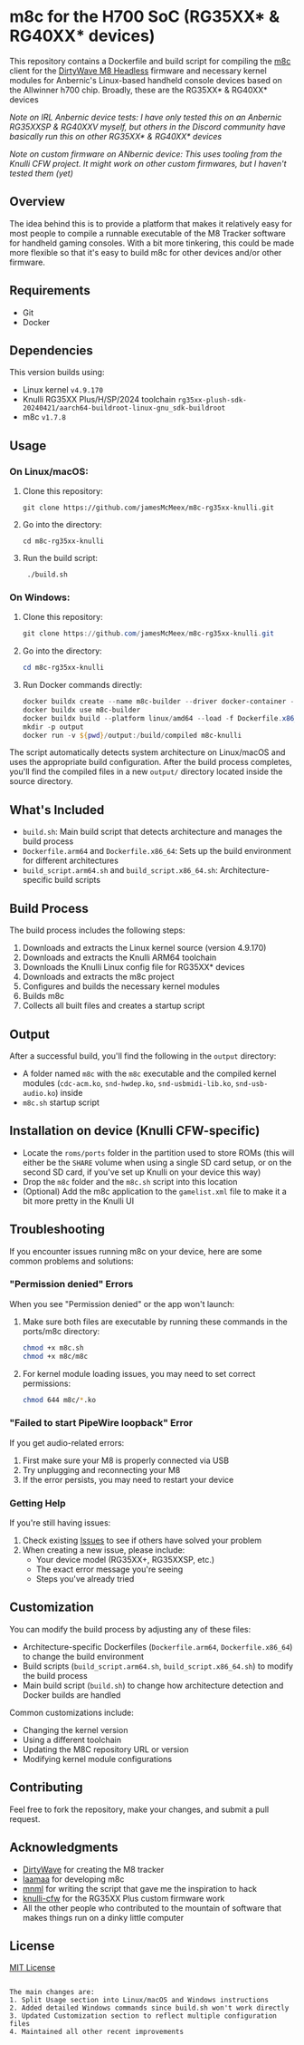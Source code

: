 # m8c for the H700 SoC (RG35XX* & RG40XX* devices)

This repository contains a Dockerfile and build script for compiling the [m8c](https://github.com/laamaa/m8c) client for the [DirtyWave M8 Headless](https://github.com/Dirtywave/M8HeadlessFirmware) firmware and necessary kernel modules for Anbernic's Linux-based handheld console devices based on the Allwinner h700 chip. Broadly, these are the RG35XX* & RG40XX* devices

_Note on IRL Anbernic device tests: I have only tested this on an Anbernic RG35XXSP & RG40XXV myself, but others in the Discord community have basically run this on other RG35XX* & RG40XX* devices_

_Note on custom firmware on ANbernic device: This uses tooling from the Knulli CFW project. It might work on other custom firmwares, but I haven't tested them (yet)_

## Overview

The idea behind this is to provide a platform that makes it relatively easy for most people to compile a runnable executable of the M8 Tracker software for handheld gaming consoles. With a bit more tinkering, this could be made more flexible so that it's easy to build m8c for other devices and/or other firmware.

## Requirements

- Git
- Docker

## Dependencies
This version builds using:
- Linux kernel `v4.9.170`
- Knulli RG35XX Plus/H/SP/2024 toolchain `rg35xx-plush-sdk-20240421/aarch64-buildroot-linux-gnu_sdk-buildroot`
- m8c `v1.7.8`

## Usage

### On Linux/macOS:
1. Clone this repository:
   ```shell
   git clone https://github.com/jamesMcMeex/m8c-rg35xx-knulli.git
   ```

2. Go into the directory:
    ```shell
    cd m8c-rg35xx-knulli
    ```

3. Run the build script:
   ```shell
    ./build.sh
   ```

### On Windows:
1. Clone this repository:
   ```powershell
   git clone https://github.com/jamesMcMeex/m8c-rg35xx-knulli.git
   ```

2. Go into the directory:
    ```powershell
    cd m8c-rg35xx-knulli
    ```

3. Run Docker commands directly:
   ```powershell
   docker buildx create --name m8c-builder --driver docker-container --bootstrap
   docker buildx use m8c-builder
   docker buildx build --platform linux/amd64 --load -f Dockerfile.x86_64 -t m8c-knulli .
   mkdir -p output
   docker run -v ${pwd}/output:/build/compiled m8c-knulli
   ```

The script automatically detects system architecture on Linux/macOS and uses the appropriate build configuration. After the build process completes, you'll find the compiled files in a new `output/` directory located inside the source directory.

## What's Included

- `build.sh`: Main build script that detects architecture and manages the build process
- `Dockerfile.arm64` and `Dockerfile.x86_64`: Sets up the build environment for different architectures
- `build_script.arm64.sh` and `build_script.x86_64.sh`: Architecture-specific build scripts

## Build Process

The build process includes the following steps:

1. Downloads and extracts the Linux kernel source (version 4.9.170)
2. Downloads and extracts the Knulli ARM64 toolchain
3. Downloads the Knulli Linux config file for RG35XX* devices
4. Downloads and extracts the m8c project
5. Configures and builds the necessary kernel modules
6. Builds m8c
7. Collects all built files and creates a startup script

## Output

After a successful build, you'll find the following in the `output` directory:

- A folder named `m8c` with the `m8c` executable and the compiled kernel modules (`cdc-acm.ko`, `snd-hwdep.ko`, `snd-usbmidi-lib.ko`, `snd-usb-audio.ko`) inside
- `m8c.sh` startup script

## Installation on device (Knulli CFW-specific)
- Locate the `roms/ports` folder in the partition used to store ROMs (this will either be the `SHARE` volume when using a single SD card setup, or on the second SD card, if you've set up Knulli on your device this way)
- Drop the `m8c` folder and the `m8c.sh` script into this location
- (Optional) Add the m8c application to the `gamelist.xml` file to make it a bit more pretty in the Knulli UI

## Troubleshooting

If you encounter issues running m8c on your device, here are some common problems and solutions:

### "Permission denied" Errors
When you see "Permission denied" or the app won't launch:

1. Make sure both files are executable by running these commands in the ports/m8c directory:
   ```bash
   chmod +x m8c.sh
   chmod +x m8c/m8c
   ```

2. For kernel module loading issues, you may need to set correct permissions:
   ```bash
   chmod 644 m8c/*.ko
   ```

### "Failed to start PipeWire loopback" Error
If you get audio-related errors:

1. First make sure your M8 is properly connected via USB
2. Try unplugging and reconnecting your M8
3. If the error persists, you may need to restart your device

### Getting Help
If you're still having issues:
1. Check existing [Issues](https://github.com/jamesMcMeex/m8c-rg35xx-knulli/issues) to see if others have solved your problem
2. When creating a new issue, please include:
   - Your device model (RG35XX+, RG35XXSP, etc.)
   - The exact error message you're seeing
   - Steps you've already tried

## Customization
You can modify the build process by adjusting any of these files:
- Architecture-specific Dockerfiles (`Dockerfile.arm64`, `Dockerfile.x86_64`) to change the build environment
- Build scripts (`build_script.arm64.sh`, `build_script.x86_64.sh`) to modify the build process
- Main build script (`build.sh`) to change how architecture detection and Docker builds are handled

Common customizations include:
- Changing the kernel version
- Using a different toolchain
- Updating the M8C repository URL or version
- Modifying kernel module configurations

## Contributing
Feel free to fork the repository, make your changes, and submit a pull request.

## Acknowledgments
- [DirtyWave](https://dirtywave.com/) for creating the M8 tracker
- [laamaa](https://github.com/laamaa) for developing m8c
- [mnml](https://github.com/mnml) for writing the script that gave me the inspiration to hack
- [knulli-cfw](https://github.com/knulli-cfw) for the RG35XX Plus custom firmware work
- All the other people who contributed to the mountain of software that makes things run on a dinky little computer

## License
[MIT License](LICENSE.md)
```

The main changes are:
1. Split Usage section into Linux/macOS and Windows instructions
2. Added detailed Windows commands since build.sh won't work directly
3. Updated Customization section to reflect multiple configuration files
4. Maintained all other recent improvements

